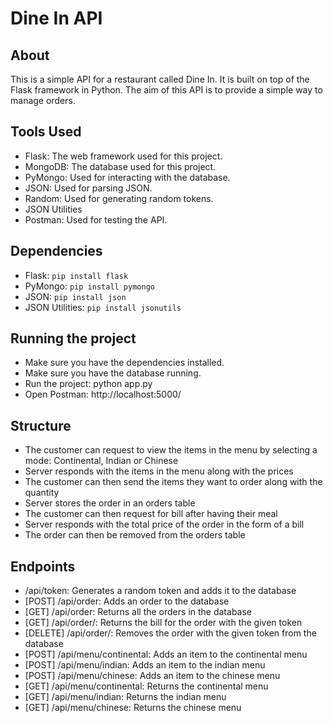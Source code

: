 # Dine In API

## About

This is a simple API for a restaurant called Dine In.
It is built on top of the Flask framework in Python.
The aim of this API is to provide a simple way to manage orders.

## Tools Used

- Flask: The web framework used for this project.
- MongoDB: The database used for this project.
- PyMongo: Used for interacting with the database.
- JSON: Used for parsing JSON.
- Random: Used for generating random tokens.
- JSON Utilities
- Postman: Used for testing the API.

## Dependencies

- Flask: `pip install flask`
- PyMongo: `pip install pymongo`
- JSON: `pip install json`
- JSON Utilities: `pip install jsonutils`

## Running the project

- Make sure you have the dependencies installed.
- Make sure you have the database running.
- Run the project: python app.py
- Open Postman: http://localhost:5000/

## Structure

- The customer can request to view the items in the menu by selecting a mode: Continental, Indian or Chinese
- Server responds with the items in the menu along with the prices
- The customer can then send the items they want to order along with the quantity
- Server stores the order in an orders table
- The customer can then request for bill after having their meal
- Server responds with the total price of the order in the form of a bill
- The order can then be removed from the orders table

## Endpoints
- /api/token: Generates a random token and adds it to the database
- [POST] /api/order: Adds an order to the database
- [GET] /api/order: Returns all the orders in the database
- [GET] /api/order/<token>: Returns the bill for the order with the given token
- [DELETE] /api/order/<token>: Removes the order with the given token from the database
- [POST] /api/menu/continental: Adds an item to the continental menu
- [POST] /api/menu/indian: Adds an item to the indian menu
- [POST] /api/menu/chinese: Adds an item to the chinese menu
- [GET] /api/menu/continental: Returns the continental menu
- [GET] /api/menu/indian: Returns the indian menu
- [GET] /api/menu/chinese: Returns the chinese menu
